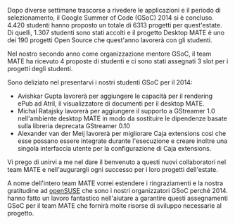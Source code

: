 <!-- 
.. link:
.. description: MATE Desktop Google Summer of Code (GSoC) 2014 projects
.. tags: GSoC,openSUSE,News
.. date: 2014/04/28 06:14:31
.. title: Il progetto MATE è stato accettato per GSoC 2014
.. slug: 2014-04-28-mate-desktop-gsoc-2014-projects
.. author: Martin Wimpress
-->

Dopo diverse settimane trascorse a rivedere le applicazioni e il periodo di selezionamento, il
Google Summer of Code (GSoC) 2014 si è concluso. 4.420 studenti hanno proposto un totale di
6313 progetti per quest'estate. Di quelli, 1.307 studenti sono stati accolti
e il progetto Desktop MATE è uno dei 190 progetti Open Source che
quest'anno lavorerà con gli studenti.

Nel nostro secondo anno come organizzazione mentore GSoC, il team MATE ha ricevuto 4
proposte di studenti e ci sono stati assegnati 3 slot per i progetti degli studenti.

Sono deliziato nel presentarvi i nostri studenti GSoC per il 2014:

  * Avishkar Gupta lavorerà per aggiungere le capacità per il rendering ePub ad
  Atril, il visualizzatore di documenti per il desktop MATE.
  * Michal Ratajsky lavorerà per aggiungere il supporto a GStreamer 1.0 nell'ambiente
  desktop MATE in modo da sostituire le dipendenze basate sulla libreria deprecata
  GStreamer 0.10
  * Alexander van der Meij lavorerà per migliorare Caja extensions così che esse
  possano essere integrate durante l'esecuzione e creare inoltre una singola interfaccia utente per
  la configurazione di Caja extensions.

Vi prego di unirvi a me nel dare il benvenuto a questi nuovi collaboratori nel team MATE e
nell'augurargli ogni successo per i loro progetti dell'estate.

A nome dell'intero team MATE vorrei estendere i ringraziamenti e
la nostra gratitudine ad  [openSUSE](https://www.opensuse.org) che sono i nostri organizzatori GSoC perché
2014. hanno fatto un lavoro fantastico nell'aiutare a garantire questi assegnamenti GSoC per
il team MATE che fornirà molte risorse di sviluppo necessarie al progetto.
